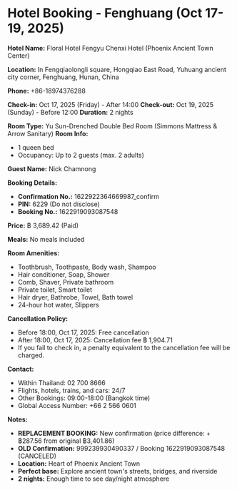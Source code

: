 # Hotel Booking - Fenghuang (Oct 17-19, 2025)

**Hotel Name:** Floral Hotel Fengyu Chenxi Hotel (Phoenix Ancient Town Center)

**Location:** In Fengqiaolongli square, Hongqiao East Road, Yuhuang ancient city corner, Fenghuang, Hunan, China

**Phone:** +86-18974376288

**Check-in:** Oct 17, 2025 (Friday) - After 14:00
**Check-out:** Oct 19, 2025 (Sunday) - Before 12:00
**Duration:** 2 nights

**Room Type:** Yu Sun-Drenched Double Bed Room (Simmons Mattress & Arrow Sanitary)
**Room Info:**
- 1 queen bed
- Occupancy: Up to 2 guests (max. 2 adults)

**Guest Name:** Nick Chamnong

**Booking Details:**
- **Confirmation No.:** 1622922364669987_confirm
- **PIN:** 6229 (Do not disclose)
- **Booking No.:** 1622919093087548

**Price:** ฿ 3,689.42 (Paid)

**Meals:** No meals included

**Room Amenities:**
- Toothbrush, Toothpaste, Body wash, Shampoo
- Hair conditioner, Soap, Shower
- Comb, Shaver, Private bathroom
- Private toilet, Smart toilet
- Hair dryer, Bathrobe, Towel, Bath towel
- 24-hour hot water, Slippers

**Cancellation Policy:**
- Before 18:00, Oct 17, 2025: Free cancellation
- After 18:00, Oct 17, 2025: Cancellation fee ฿ 1,904.71
- If you fail to check in, a penalty equivalent to the cancellation fee will be charged.

**Contact:**
- Within Thailand: 02 700 8666
- Flights, hotels, trains, and cars: 24/7
- Other Bookings: 09:00-18:00 (Bangkok time)
- Global Access Number: +66 2 566 0601

**Notes:**
- **REPLACEMENT BOOKING:** New confirmation (price difference: +฿287.56 from original ฿3,401.86)
- **OLD Confirmation:** 999239930490337 / Booking 1622919093087548 (CANCELED)
- **Location:** Heart of Phoenix Ancient Town
- **Perfect base:** Explore ancient town's streets, bridges, and riverside
- **2 nights:** Enough time to see day/night atmosphere
